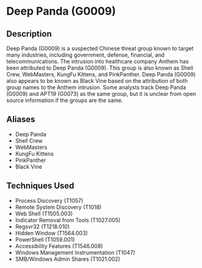# Deep Panda (G0009)

## Description
Deep Panda (G0009) is a suspected Chinese threat group known to target many industries, including government, defense, financial, and telecommunications.  The intrusion into healthcare company Anthem has been attributed to Deep Panda (G0009).  This group is also known as Shell Crew, WebMasters, KungFu Kittens, and PinkPanther.  Deep Panda (G0009) also appears to be known as Black Vine based on the attribution of both group names to the Anthem intrusion.  Some analysts track Deep Panda (G0009) and APT19 (G0073) as the same group, but it is unclear from open source information if the groups are the same. 

## Aliases
- Deep Panda
- Shell Crew
- WebMasters
- KungFu Kittens
- PinkPanther
- Black Vine

## Techniques Used
- Process Discovery (T1057)
- Remote System Discovery (T1018)
- Web Shell (T1505.003)
- Indicator Removal from Tools (T1027.005)
- Regsvr32 (T1218.010)
- Hidden Window (T1564.003)
- PowerShell (T1059.001)
- Accessibility Features (T1546.008)
- Windows Management Instrumentation (T1047)
- SMB/Windows Admin Shares (T1021.002)
